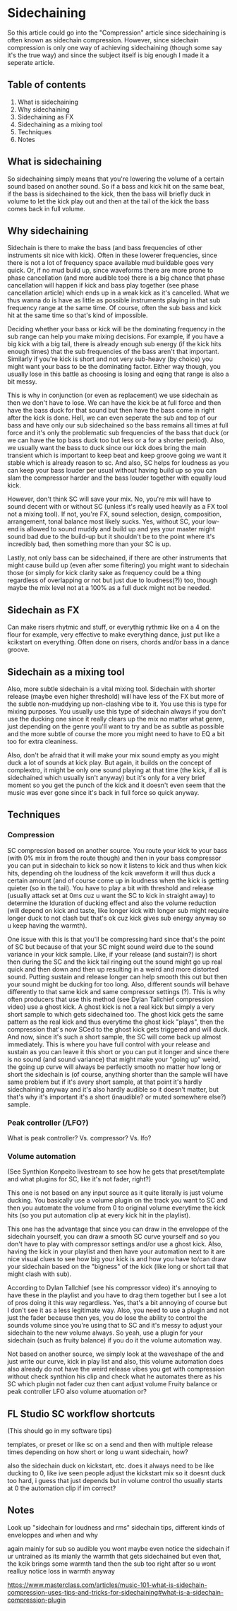 # Sidechaining
So this article could go into the "Compression" article since sidechaining is often known as sidechain compression. However, since sidechain compression is only one way of achieving sidechaining (though some say it's the true way) and since the subject itself is big enough I made it a seperate article.

## Table of contents
1. What is sidechaining
2. Why sidechaining
3. Sidechaining as FX
4. Sidechaining as a mixing tool
5. Techniques
6. Notes

## What is sidechaining
So sidechaining simply means that you're lowering the volume of a certain sound based on another sound. So if a bass and kick hit on the same beat, if the bass is sidechained to the kick, then the bass will briefly duck in volume to let the kick play out and then at the tail of the kick the bass comes back in full volume.

## Why sidechaining
Sidechain is there to make the bass (and bass frequencies of other instruments sit nice with kick). Often in these lowerer frequencies, since there is not a lot of frequency space available mud buildable goes very quick. Or, if no mud build up, since waveforms there are more prone to phase cancellation (and more audible too) there is a big chance that phase cancellation will happen if kick and bass play together (see phase cancellation article) which ends up in a weak kick as it's cancelled. What we thus wanna do is have as little as possible instruments playing in that sub frequency range at the same time. Of course, often the sub bass and kick hit at the same time so that's kind of impossible.

Deciding whether your bass or kick will be the dominating frequency in the sub range can help you make mixing decisions. For example, if you have a big kick with a big tail, there is already enough sub energy (if the kick hits enough times) that the sub frequencies of the bass aren't that important. Similarly if you're kick is short and not very sub-heavy (by choice) you might want your bass to be the dominating factor. Either way though, you usually lose in this battle as choosing is losing and eqing that range is also a bit messy.

This is why in conjunction (or even as replacement) we use sidechain as then we don't have to lose. We can have the kick be at full force and then have the bass duck for that sound but then have the bass come in right after the kick is done. Hell, we can even seperate the sub and top of our bass and have only our sub sidechained so the bass remains all times at full force and it's only the problematic sub frequencies of the bass that duck (or we can have the top bass duck too but less or a for a shorter period). Also, we usually want the bass to duck since our kick does bring the main transient which is important to keep beat and keep groove going we want it stable which is already reason to sc. And also, SC helps for loudness as you can keep your bass louder per usual without having build up so you can slam the compressor harder and the bass louder together with equally loud kick.

However, don't think SC will save your mix. No, you're mix will have to sound decent with or without SC (unless it's really used heavily as a FX tool not a mixing tool). If not, you're FX, sound selection, design, composition, arrangement, tonal balance most likely sucks. Yes, without SC, your low-end is allowed to sound muddy and build up and yes your master might sound bad due to the build-up but it shouldn't be to the point where it's incredibly bad, then something more than your SC is up.

Lastly, not only bass can be sidechained, if there are other instruments that might cause build up (even after some filtering) you might want to sidechain those (or simply for kick clarity sake as frequency could be a thing regardless of overlapping or not but just due to loudness(?)) too, though maybe the mix level not at a 100% as a full duck might not be needed.

## Sidechain as FX
Can make risers rhytmic and stuff, or everythig rythmic like on a 4 on the flour for example, very effective to make everything dance, just put like a kcikstart on everything. Often done on risers, chords and/or bass in a dance groove.

## Sidechain as a mixing tool
Also, more subtle sidechain is a vital mixing tool. Sidechain with shorter release (maybe even higher threshold) will have less of the FX but more of the subtle non-muddying up non-clashing vibe to it. You use this is type for mixing purposes. You usually use this type of sidechain always if you don't use the ducking one since it really clears up the mix no matter what genre, just depending on the genre you'll want to try and be as subtle as possible and the more subtle of course the more you might need to have to EQ a bit too for extra cleaniness.

Also, don't be afraid that it will make your mix sound empty as you might duck a lot of sounds at kick play. But again, it builds on the concept of complextro, it might be only one sound playing at that time (the kick, if all is sidechained which usually isn't anyway) but it's only for a very brief moment so you get the punch of the kick and it doesn't even seem that the music was ever gone since it's back in full force so quick anyway.

## Techniques
### Compression
SC compression based on another source. You route your kick to your bass (with 0% mix in from the route though) and then in your bass compressor you can put in sidechain to kick so now it listens to kick and thus when kick hits, depending oh the loudness of the kcik waveform it will thus duck a certain amount (and of course come up in loudness when the kick is getting quieter (so in the tail). You have to play a bit with threshold and release (usually attack set at 0ms cuz u want the SC to kick in straight away) to determine the lduration of ducking effect and also the volume reduction (will depend on kick and taste, like longer kick with longer sub might require longer duck to not clash but that's ok cuz kick gives sub energy anyway so u keep having the warmth).

One issue with this is that you'll be compressing hard since that's the point of SC but because of that your SC might sound weird due to the sound variance in your kick sample. Like, if your release (and sustain?) is short then during the SC and the kick tail ringing out the sound might go up real quick and then down and then up resulting in a weird and more distorted sound. Putting sustain and release longer can help smooth this out but then your sound might be ducking for too long. Also, different sounds will behave differently to that same kick and same compressor settings (?). This is why often producers that use this method (see Dylan Tallchief compression video) use a ghost kick. A ghost kick is not a real kick but simply a very short sample to which gets sidechained too. The ghost kick gets the same pattern as the real kick and thus everytime the ghost kick "plays", then the compression that's now SCed to the ghost kick gets triggered and will duck. And now, since it's such a short sample, the SC will come back up almost immediately. This is where you have full control with your release and sustain as you can leave it this short or you can put it longer and since there is no sound (and sound variance) that might make your "going up" weird, the going up curve will always be perfectly smooth no matter how long or short the sidechain is (of course, anything shorter than the sample will have same problem but if it's avery short sample, at that point it's hardly sidechaining anyway and it's also hardly audible so it doesn't matter, but that's why it's important it's a short (inaudible? or muted somewhere else?) sample.

### Peak controller (/LFO?)
What is peak controller? Vs. compressor? Vs. lfo?

### Volume automation
(See Synthion Konpeito livestream to see how he gets that preset/template and what plugins for SC, like it's not fader, right?)

This one is not based on any input source as it quite literally is just volume ducking. You basically use a volume plugin on the track you want to SC and then you automate the volume from 0 to original volume everytime the kick hits (so you put automation clip at every kick hit in the playlist). 

This one has the advantage that since you can draw in the enveloppe of the sidechain yourself, you can draw a smooth SC curve yourself and so you don't have to play with compressor settings and/or use a ghost kick. Also, having the kick in your playlist and then have your automation next to it are nice visual clues to see how big your kick is and how you have to/can draw your sidechain based on the "bigness" of the kick (like long or short tail that might clash with sub).

According to Dylan Tallchief (see his compressor video) it's annoying to have these in the playlist and you have to drag them together but I see a lot of pros doing it this way regardless. Yes, that's a bit annoying of course but I don't see it as a less legitimate way. Also, you need to use a plugin and not just the fader because then yes, you do lose the ability to control the sounds volume since you're using that to SC and it's messy to adjust your sidechain to the new volume always. So yeah, use a plugin for your sidechain (such as fruity balance) if you do it the volume automation way.

Not based on another source, we simply look at the waveshape of the and just write our curve, kick in play list and also, this volume automation does also already do not have the weird release vibes you get with compression without check synthion his clip and check what he automates there as his SC which plugin not fader cuz then cant adjust volume
Fruity balance or peak controller LFO also volume atuomation or?

## FL Studio SC workflow shortcuts
(This should go in my software tips)

templates, or preset or like sc on a send and then with multiple release times depending on how short or long u want sidechain, how?

also the sidechain duck on kickstart, etc. does it always need to be like ducking to 0, like ive seen people adjust the kickstart mix so it doesnt duck too hard, i guess that just depends but in volume control tho usually starts at 0 the automation clip if im correct?

## Notes
Look up "sidechain for loudness and rms"
sidechain tips, different kinds of enveloppes and when and why

again mainly for sub so audible you wont maybe even notice the sidechain if ur untrained as its mianly the warmth that gets sidechained but even that, the kcik brings some warmth tand then the sub too right after so u wont realluy notice loss in warmth anyway

https://www.masterclass.com/articles/music-101-what-is-sidechain-compression-uses-tips-and-tricks-for-sidechaining#what-is-a-sidechain-compression-plugin

